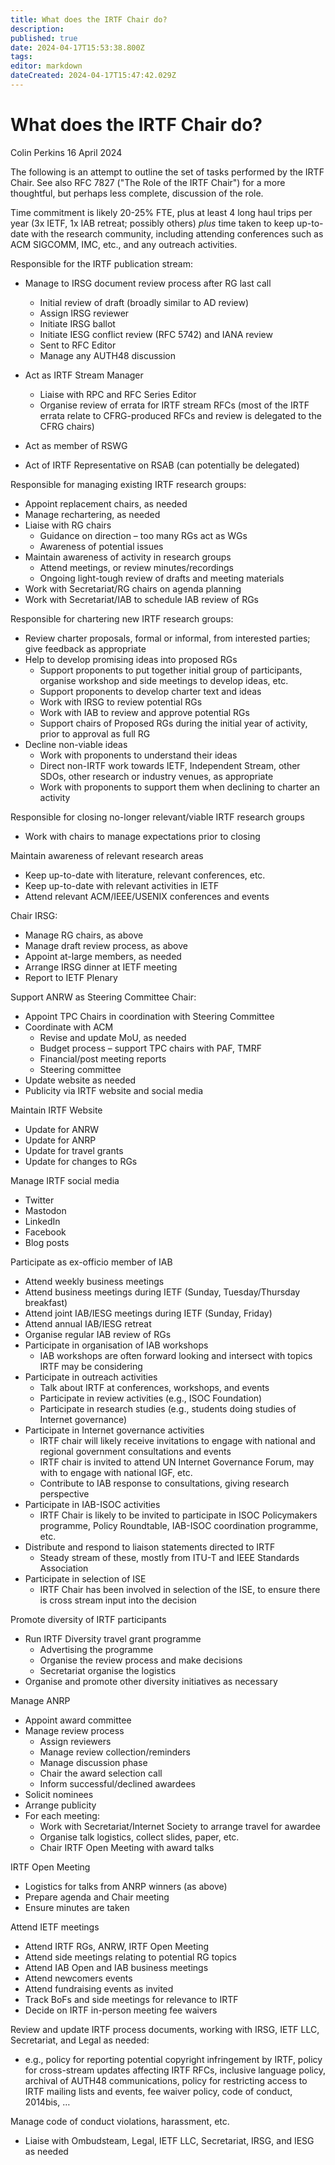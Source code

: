 ```yaml
---
title: What does the IRTF Chair do?
description: 
published: true
date: 2024-04-17T15:53:38.800Z
tags: 
editor: markdown
dateCreated: 2024-04-17T15:47:42.029Z
---
```


# What does the IRTF Chair do?
Colin Perkins
16 April 2024

The following is an attempt to outline the set of tasks performed by the IRTF Chair. See also RFC 7827 ("The Role of the IRTF Chair") for a more thoughtful, but perhaps less complete, discussion of the role.

Time commitment is likely 20-25% FTE, plus at least 4 long haul trips per year (3x IETF, 1x IAB retreat; possibly others) *plus* time taken to keep up-to-date with the research community, including attending conferences such as ACM SIGCOMM, IMC, etc., and any outreach activities.

Responsible for the IRTF publication stream:
* Manage to IRSG document review process after RG last call
  * Initial review of draft (broadly similar to AD review)
  * Assign IRSG reviewer
  * Initiate IRSG ballot
  * Initiate IESG conflict review (RFC 5742) and IANA review
  * Sent to RFC Editor
  * Manage any AUTH48 discussion

* Act as IRTF Stream Manager
	* Liaise with RPC and RFC Series Editor
	* Organise review of errata for IRTF stream RFCs (most of the IRTF errata relate to CFRG-produced RFCs and review is delegated to the CFRG chairs)

* Act as member of RSWG

* Act of IRTF Representative on RSAB (can potentially be delegated)

Responsible for managing existing IRTF research groups:
* Appoint replacement chairs, as needed
* Manage rechartering, as needed
* Liaise with RG chairs
  * Guidance on direction – too many RGs act as WGs
  * Awareness of potential issues
* Maintain awareness of activity in research groups
  * Attend meetings, or review minutes/recordings
  * Ongoing light-tough review of drafts and meeting materials
* Work with Secretariat/RG chairs on agenda planning
* Work with Secretariat/IAB to schedule IAB review of RGs

Responsible for chartering new IRTF research groups:
* Review charter proposals, formal or informal, from interested parties; give feedback as appropriate
* Help to develop promising ideas into proposed RGs
  * Support proponents to put together initial group of participants, organise workshop and side meetings to develop ideas, etc.
  * Support proponents to develop charter text and ideas
  * Work with IRSG to review potential RGs
  * Work with IAB to review and approve potential RGs
  * Support chairs of Proposed RGs during the initial year of activity, prior to approval as full RG
* Decline non-viable ideas
  * Work with proponents to understand their ideas
  * Direct non-IRTF work towards IETF, Independent Stream, other SDOs, other research or industry venues, as appropriate
  * Work with proponents to support them when declining to charter an activity

Responsible for closing no-longer relevant/viable IRTF research groups
* Work with chairs to manage expectations prior to closing

Maintain awareness of relevant research areas
* Keep up-to-date with literature, relevant conferences, etc.
* Keep up-to-date with relevant activities in IETF
* Attend relevant ACM/IEEE/USENIX conferences and events

Chair IRSG:
* Manage RG chairs, as above
* Manage draft review process, as above
* Appoint at-large members, as needed
* Arrange IRSG dinner at IETF meeting
* Report to IETF Plenary

Support ANRW as Steering Committee Chair:
* Appoint TPC Chairs in coordination with Steering Committee
* Coordinate with ACM
  * Revise and update MoU, as needed
  * Budget process – support TPC chairs with PAF, TMRF
  * Financial/post meeting reports
  * Steering committee
* Update website as needed
* Publicity via IRTF website and social media

Maintain IRTF Website
* Update for ANRW
* Update for ANRP
* Update for travel grants
* Update for changes to RGs

Manage IRTF social media
* Twitter
* Mastodon
* LinkedIn
* Facebook
* Blog posts

Participate as ex-officio member of IAB
* Attend weekly business meetings
* Attend business meetings during IETF (Sunday, Tuesday/Thursday breakfast)
* Attend joint IAB/IESG meetings during IETF (Sunday, Friday)
* Attend annual IAB/IESG retreat
* Organise regular IAB review of RGs
* Participate in organisation of IAB workshops
  * IAB workshops are often forward looking and intersect with topics IRTF may be considering
* Participate in outreach activities
  * Talk about IRTF at conferences, workshops, and events
  * Participate in review activities (e.g., ISOC Foundation)
  * Participate in research studies (e.g., students doing studies of Internet governance)
* Participate in Internet governance activities
  * IRTF chair will likely receive invitations to engage with national and regional government consultations and events
  * IRTF chair is invited to attend UN Internet Governance Forum, may with to engage with national IGF, etc.
  * Contribute to IAB response to consultations, giving research perspective
* Participate in IAB-ISOC activities
  * IRTF Chair is likely to be invited to participate in ISOC Policymakers programme, Policy Roundtable, IAB-ISOC coordination programme, etc.
* Distribute and respond to liaison statements directed to IRTF
  * Steady stream of these, mostly from ITU-T and IEEE Standards Association
* Participate in selection of ISE
  * IRTF Chair has been involved in selection of the ISE, to ensure there is cross stream input into the decision

Promote diversity of IRTF participants
* Run IRTF Diversity travel grant programme
  * Advertising the programme
  * Organise the review process and make decisions
  * Secretariat organise the logistics
* Organise and promote other diversity initiatives as necessary

Manage ANRP
* Appoint award committee
* Manage review process
  * Assign reviewers
  * Manage review collection/reminders
  * Manage discussion phase
  * Chair the award selection call
  * Inform successful/declined awardees
* Solicit nominees
* Arrange publicity
* For each meeting:
  * Work with Secretariat/Internet Society to arrange travel for awardee
  * Organise talk logistics, collect slides, paper, etc.
  * Chair IRTF Open Meeting with award talks

IRTF Open Meeting
* Logistics for talks from ANRP winners (as above)
* Prepare agenda and Chair meeting
* Ensure minutes are taken

Attend IETF meetings
* Attend IRTF RGs, ANRW, IRTF Open Meeting
* Attend side meetings relating to potential RG topics
* Attend IAB Open and IAB business meetings
* Attend newcomers events
* Attend fundraising events as invited
* Track BoFs and side meetings for relevance to IRTF
* Decide on IRTF in-person meeting fee waivers

Review and update IRTF process documents, working with IRSG, IETF LLC, Secretariat, and Legal as needed:
* e.g., policy for reporting potential copyright infringement by IRTF, policy for cross-stream updates affecting IRTF RFCs, inclusive language policy, archival of AUTH48 communications, policy for restricting access to IRTF mailing lists and events, fee waiver policy, code of conduct, 2014bis, …

Manage code of conduct violations, harassment, etc.
* Liaise with Ombudsteam, Legal, IETF LLC, Secretariat, IRSG, and IESG as needed
